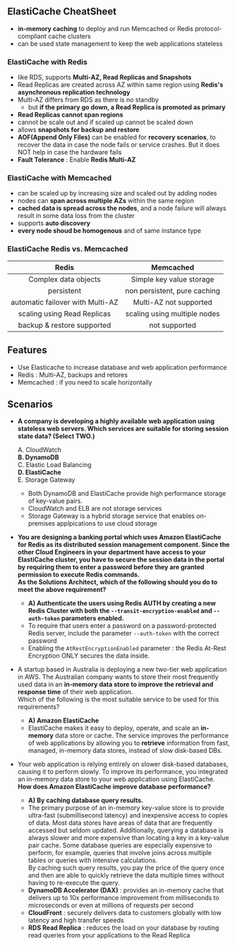 ## ElastiCache CheatSheet
- **in-memory caching** to deploy and run Memcached or Redis protocol-compliant cache clusters
- can be used state management to keep the web applications stateless

### ElastiCache with Redis
- like RDS, supports **Multi-AZ, Read Replicas and Snapshots**
- Read Replicas are created across AZ within same region using **Redis's asynchronous replication technology**
- Multi-AZ differs from RDS as there is no standby
  - but **if the primary go down, a Read Replica is promoted as primary**
- **Read Replicas cannot span regions**
- cannot be scale out and if scaled up cannot be scaled down 
- allows **snapshots for backup and restore**
- **AOF(Append Only Files)** can be enabled for **recovery scenarios**, to recover the data in case the node fails or service crashes. But it does NOT help in case the hardware fails 
- **Fault Tolerance** : Enable **Redis Multi-AZ**

### ElastiCache with Memcached
- can be scaled up by increasing size and scaled out by adding nodes
- nodes can **span across multiple AZs** within the same region
- **cached data is spread across the nodes**, and a node failure will always result in some data loss from the cluster 
- supports **auto discovery**
- **every node shoud be homogenous** and of same instance type 

### ElastiCache Redis vs. Memcached
|Redis|Memcached|
|:-------:|:-------:|
|Complex data objects|Simple key value storage|
|persistent|non persistent, pure caching|
|automatic failover with Multi-AZ|Multi-AZ not supported|
|scaling using Read Replicas|scaling using multiple nodes|
|backup & restore supported|not supported|
 
## Features
- Use Elasticache to increase database and web application performance
- Redis : Multi-AZ, backups and retores
- Memcached : if you need to scale horizontally

## Scenarios 
- **A company is developing a highly available web application using stateless web servers. Which
services are suitable for storing session state data? (Select TWO.)**       
        
  A. CloudWatch       
  **B. DynamoDB**       
  C. Elastic Load Balancing       
  **D. ElastiCache**        
  E. Storage Gateway        
    - Both DynamoDB and ElastiCache provide high performance storage of key-value pairs.
    - CloudWatch and ELB are not storage services 
    - Storage Gateway is a hybrid storage service that enables on-premises applpications to use cloud storage

- **You are designing a banking portal which uses Amazon ElastiCache for Redis as its distributed session management component. Since the other Cloud Engineers in your department have access to your ElastiCache cluster, you have to secure the session data in the portal by requiring them to enter a password before they are granted permission to execute Redis commands.    
As the Solutions Architect, which of the following should you do to meet the above requirement?**
  - **A) Authenticate the users using Redis AUTH by creating a new Redis Cluster with both the `--transit-encryption-enabled` and `--auth-token` parameters enabled.**
  - To require that users enter a password on a password-protected Redis server, include the parameter `--auth-token` with the correct password
  - Enabling the `AtRestEncryptionEnabled` parameter : the Redis At-Rest Encryption ONLY secures the data inside.

- A startup based in Australia is deploying a new two-tier web application in AWS. The Australian company wants to store their most frequently used data in an **in-memory data store to improve the retrieval and response time** of their web application.    
Which of the following is the most suitable service to be used for this requirements?
  - **A) Amazon ElastiCache**
  - ElastiCache makes it easy to deploy, operate, and scale an **in-memory** data store or cache. The service improves the performance of web applications by allowing you to **retrieve** information from fast, managed, in-memory data stores, instead of slow disk-based DBs.

- Your web application is relying entirely on slower disk-based databases, causing it to perform slowly. To improve its performance, you integrated an in-memory data store to your web application using ElastiCache. **How does Amazon ElastiCache improve database performance?**
  - **A) By caching database query results.**
  - The primary purpose of an in-memory key-value store is to provide ultra-fast (submillisecond latency) and inexpensive access to copies of data. Most data stores have areas of data that are frequently accessed but seldom updated. Additionally, querying a database is always slower and more expensive than locating a key in a key-value pair cache. Some database queries are especially expensive to perform, for example, queries that involve joins across multiple tables or queries with intensive calculations.    
By caching such query results, you pay the price of the query once and then are able to quickly retrieve the data multiple times without having to re-execute the query.
  - **DynamoDB Accelerator (DAX)** : provides an in-memory cache that delivers up to 10x performance improvement from milliseconds to microseconds or even at millions of requests per second
  - **CloudFront** : securely delivers data to customers globally with low latency and high transfer speeds
  - **RDS Read Replica** : reduces the load on your database by routing read queries from your applications to the Read Replica
